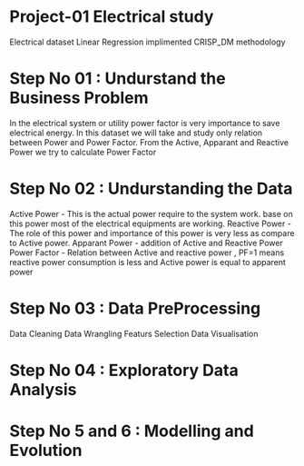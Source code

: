 # Project-01  Electrical study
Electrical dataset Linear Regression
implimented CRISP_DM methodology

# Step No 01 : Undurstand the Business Problem
In the electrical system or utility power factor is very importance to save electrical energy.
In this dataset we will take and study only relation between Power and Power Factor.
From the Active, Apparant and Reactive Power we try to calculate Power Factor

# Step No 02 : Undurstanding the Data
Active Power - This is the actual power require to the system work. base on this power most of the electrical equipments are working.
Reactive Power - The role of this power and importance of this power is very less as compare to Active power.
Apparant Power - addition of Active and Reactive Power
Power Factor - Relation between Active and reactive power , PF=1 means reactive power consumption is less and Active power is equal to apparent power

# Step No 03 : Data PreProcessing
Data Cleaning
Data Wrangling
Featurs Selection
Data Visualisation

# Step No 04 : Exploratory Data Analysis

# Step No 5 and 6 : Modelling and Evolution
